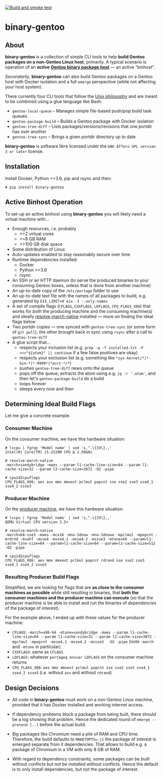 [![Build and smoke test](https://github.com/hartwork/binary-gentoo/actions/workflows/smoke_test.yml/badge.svg)](https://github.com/hartwork/binary-gentoo/actions/workflows/smoke_test.yml)

# binary-gentoo

## About

**binary-gentoo**
is a collection of
simple
CLI tools
to help **build Gentoo packages on a non-Gentoo Linux host**, primarily.
A typical scenario is operation of an
**_active_ [Gentoo binary package host](https://wiki.gentoo.org/wiki/Binary_package_guide#Setting_up_a_binary_package_host)**
 — an active "binhost".

*Secondarily*, **binary-gentoo** can also build Gentoo packages on a Gentoo host
with Docker isolation and a full `emerge` perspective
(while not affecting your host system).

There currently four CLI tools
that follow the [Unix philosophy](https://en.wikipedia.org/wiki/Unix_philosophy)
and are meant to be combined using a glue language like Bash:

- `gentoo-local-queue` – Manages simple file-based push/pop build task queues
- `gentoo-package-build` – Builds a Gentoo package with Docker isolation
- `gentoo-tree-diff` – Lists packages/versions/revisions that one portdir has over another
- `gentoo-tree-sync` – Brings a given portdir directory up to date

**binary-gentoo**
is software libre licensed under the `GNU Affero GPL version 3 or later` license.


## Installation

Install Docker, Python >=3.6, pip and rsync and then:

```console
# pip install binary-gentoo
```


## Active Binhost Operation

To set-up an active binhost using **binary-gentoo** you will likely need
a virtual machine with…

- Enough resources, i.e. probably
  - []()>=2 virtual cores
  - []()>=8 GB RAM
  - []()>=100 GB disk space
- Some distribution of Linux
- Auto-updates enabled to stay reasonably secure over time
- Runtime dependencies installed:
  - Docker
  - Python >=3.6
  - rsync
- An SSH or an HTTP daemon
  (to serve the produced binaries to your consuming Gentoo boxes,
  unless that is done from another machine)
- An up-to-date copy of the `/etc/portage` folder to use
- An up-to-date text file with the names of all packages to build,
  e.g. generated by `EIX_LIMIT=0 eix -I --only-names`
- A set of compile flags (`CFLAGS`, `CXXFLAGS`, `LDFLAGS`, `CPU_FLAGS_X86`)
  that works for *both* the producing machine and the consuming machine(s)
  and ideally [resolve-march-native](https://github.com/hartwork/resolve-march-native)
  installed — more on finding the ideal flags below
- Two portdir copies — one synced with `gentoo-tree-sync` (or some form of `git pull`),
  the other brought back in sync using `rsync` after a call to `gentoo-tree-diff`
- A glue script that…
  - respects your inclusion list
    (e.g. `grep -q -f installed.txt -F <<<"${atom}" || continue`
    if a few false positives are okay)
  - respects your exclusion list
    (e.g. something like `*sys-kernel/*|*-bin-*|*-9999*|*acct-*/*`)
  - pushes `gentoo-tree-diff` news onto the queue
  - pops off the queue,
    extracts the atom using e.g. `jq -r '.atom'`,
    and then let's `gentoo-package-build` do a build
  - loops forever
  - sleeps every now and then


## Determining Ideal Build Flags

Let me give a concrete example.


### Consumer Machine

On the consumer machine, we have this hardware situation:

```console
# lscpu | fgrep 'Model name' | sed 's,^.\{33\},,'
Intel(R) Core(TM) i5-2520M CPU @ 2.50GHz

# resolve-march-native
-march=sandybridge -maes --param l1-cache-line-size=64 --param l1-cache-size=32 --param l2-cache-size=3072 -O2 -pipe

# cpuid2cpuflags
CPU_FLAGS_X86: aes avx mmx mmxext pclmul popcnt sse sse2 sse3 sse4_1 sse4_2 ssse3
```


### Producer Machine

On the [producer machine](https://www.netcup.de/bestellen/produkt.php?produkt=2554),
we have this hardware situation:

```console
# lscpu | fgrep 'Model name' | sed 's,^.\{33\},,'
QEMU Virtual CPU version 2.5+

# resolve-march-native
-march=k8-sse3 -maes -mcx16 -mno-3dnow -mno-3dnowa -mpclmul -mpopcnt -mrdrnd -msahf -msse4 -msse4.1 -msse4.2 -mssse3 -mtune=k8 --param=l1-cache-line-size=64 --param=l1-cache-size=64 --param=l2-cache-size=512 -O2 -pipe

# cpuid2cpuflags
CPU_FLAGS_X86: aes mmx mmxext pclmul popcnt rdrand sse sse2 sse3 sse4_1 sse4_2 ssse3
```


### Resulting Producer Build Flags


Simplified, we are looking for flags
that are **as close to the consumer machines as possible**
while still resulting in binaries,
that **both the consumer machines and the producer machine can execute**
(so that the producer machine is be able to install and run the binaries of *dependencies* of the package of interest).

For the example above, I ended up with these values for the producer machine:

- `CFLAGS`: `-march=x86-64 -mtune=sandybridge -maes --param l1-cache-line-size=64 --param l1-cache-size=32 --param l2-cache-size=3072 -mpclmul -mpopcnt -msse4.1 -msse4.2 -mssse3  -O2 -pipe` (note `-march` and `-mtune` in particular)
- `CXXFLAGS`: same as `CFLAGS`
- `LDFLAGS`: whatever `portageq envvar LDFLAGS` on the consumer machine returns
- `CPU_FLAGS_X86`: `aes mmx mmxext pclmul popcnt sse sse2 sse3 sse4_1 sse4_2 ssse3` (i.e. without `avx` and without `rdrand`)


## Design Decisions

- All code in **binary-gentoo** must work on a non-Gentoo Linux machine,
  provided that it has Docker installed and working internet access.

- If dependency problems block a package from being built,
  there should be a log showing that problem.
  Hence the dedicated round of `emerge --pretend [..]` before the actual build.

- Big packages like Chromium need a pile of RAM and CPU time.
  Therefore, the build defaults to `MAKETOPTS=-j1`
  the package of interest is emerged separate from it dependencies.
  That allows to build e.g. a package of Chromium in a VM with only 8 GB of RAM.

- With regard to dependency constraints,
  some packages can be *built* without conflicts but not be *installed* without conflicts.
  Hence the default is to only install dependencies, but not the package of interest.

